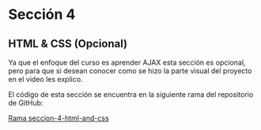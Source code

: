 # Sección 4
## HTML & CSS (Opcional)

Ya que el enfoque del curso es aprender AJAX esta sección es opcional, pero para que si desean conocer como se hizo la parte visual del proyecto en el video les explico.

El código de esta sección se encuentra en la siguiente rama del repositorio de GitHub:

[Rama seccion-4-html-and-css](https://github.com/Oniel1721/proyecto-ajax-pokedex/tree/seccion-4-html-and-css)